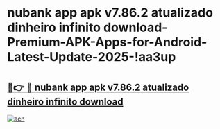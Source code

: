 # nubank app apk v7.86.2 atualizado dinheiro infinito download-Premium-APK-Apps-for-Android-Latest-Update-2025-!aa3up

# <h2><a href="https://googleone.com">🔗👉 🔴 nubank app apk v7.86.2 atualizado dinheiro infinito download</a></h2>

[![acn](https://github.com/user-attachments/assets/0f9c940e-d8b0-45ae-aac7-cd30a18b3e1c)](https://googleone.com)

